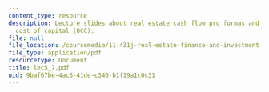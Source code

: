 ```yaml
---
content_type: resource
description: Lecture slides about real estate cash flow pro formas and opportunity
  cost of capital (OCC).
file: null
file_location: /coursemedia/11-431j-real-estate-finance-and-investment-fall-2006/9baf67be4ac341dec340b1f19a1c0c31_lec5_7.pdf
file_type: application/pdf
resourcetype: Document
title: lec5_7.pdf
uid: 9baf67be-4ac3-41de-c340-b1f19a1c0c31
---
```

